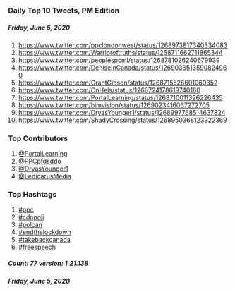 ### Daily Top 10 Tweets, PM Edition
##### Friday, June 5, 2020
 1) https://www.twitter.com/ppclondonwest/status/1268973817340334083
 2) https://www.twitter.com/Warrioroftruths/status/1268711662711865344
 3) https://www.twitter.com/peoplespcml/status/1268781026240679939
 4) https://www.twitter.com/DeniseInCanada/status/1269036513590824960
 5) https://www.twitter.com/GrantGibson/status/1268715526601060352
 6) https://www.twitter.com/OnHels/status/1268724178619740160
 7) https://www.twitter.com/PortalLearning/status/1268710011326226435
 8) https://www.twitter.com/bimvision/status/1269023416067272705
 9) https://www.twitter.com/DryasYounger1/status/1268997768514637824
10) https://www.twitter.com/ShadyCrossing/status/1268950368123322369

### Top Contributors
  1) [@PortalLearning](https://www.twitter.com/PortalLearning)
  2) [@PPCpfdsddo](https://www.twitter.com/PPCpfdsddo)
  3) [@DryasYounger1](https://www.twitter.com/DryasYounger1)
  4) [@LedicarusMedia](https://www.twitter.com/LedicarusMedia)


### Top Hashtags

  1) [#ppc](https://www.twitter.com/hashtag/ppc)
  2) [#cdnpoli](https://www.twitter.com/hashtag/cdnpoli)
  3) [#polcan](https://www.twitter.com/hashtag/polcan)
  4) [#endthelockdown](https://www.twitter.com/hashtag/endthelockdown)
  5) [#takebackcanada](https://www.twitter.com/hashtag/takebackcanada)
  6) [#freespeech](https://www.twitter.com/hashtag/freespeech)

##### Count: 77	version: 1.21.138
##### Friday, June 5, 2020

